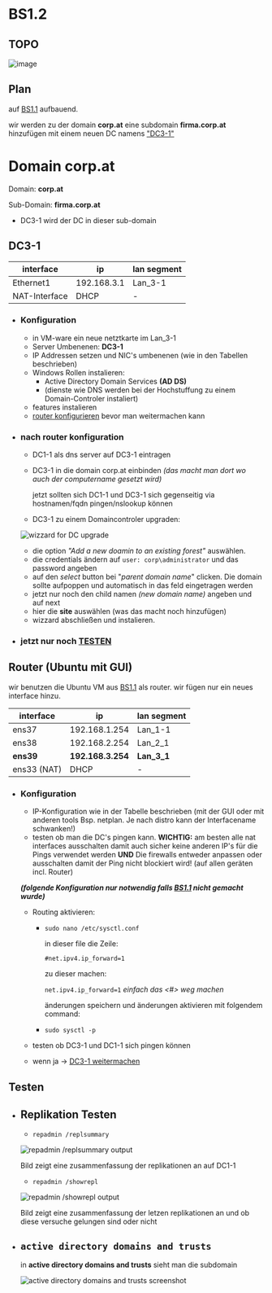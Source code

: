 # BS1.2

## TOPO
![image](./TOPO/BS1.2_TOPO.drawio.png)

## Plan
auf [BS1.1](../BS1.1/BS1.1.md) aufbauend.

wir werden zu der domain **corp.at** eine subdomain **firma.corp.at** hinzufügen mit einem neuen DC namens ["DC3-1"](#dc3-1)


# Domain **corp.at**
Domain: **corp.at**

Sub-Domain: **firma.corp.at**
- DC3-1 wird der DC in dieser sub-domain


## DC3-1
| interface    | ip          | lan segment|
| ------------ | ----------- | ---------- |
| Ethernet1    | 192.168.3.1 | Lan_3-1    |
| NAT-Interface| DHCP        | - |

- ### Konfiguration
    - in VM-ware ein neue netztkarte im Lan_3-1
    - Server Umbenenen: **DC3-1**
    - IP Addressen setzen und NIC's umbenenen (wie in den Tabellen beschrieben)
    - Windows Rollen instalieren:
        - Active Directory Domain Services **(AD DS)**
        - (dienste wie DNS werden bei der Hochstuffung zu einem Domain-Controler instaliert)
    - features instalieren
    - [router konfigurieren](#router-ubuntu-mit-gui) bevor man weitermachen kann

- ### nach router konfiguration
    - DC1-1 als dns server auf DC3-1 eintragen
    - DC3-1 in die domain corp.at einbinden *(das macht man dort wo auch der computername gesetzt wird)*
    
        jetzt sollten sich DC1-1 und DC3-1 sich gegenseitig via hostnamen/fqdn pingen/nslookup können
    - DC3-1 zu einem Domaincontroler upgraden:

    ![wizzard for DC upgrade](./IMAGES/wizzard_upgrade_deployment_configuration.png)

    - die option *"Add a new doamin to an existing forest"* auswählen.
    - die credentials ändern auf ```user: corp\administrator``` und das password angeben
    - auf den *select* button bei "*parent domain name*" clicken. Die domain sollte aufpoppen und automatisch in das feld eingetragen werden
    - jetzt nur noch den child namen *(new domain name)* angeben und auf next
    - hier die **site** auswählen (was das macht noch hinzufügen)
    - wizzard abschließen und instalieren.

- ### jetzt nur noch [TESTEN](#testen)

    






## Router (Ubuntu mit GUI)
wir benutzen die Ubuntu VM aus [BS1.1](../BS1.1/BS1.1.md) als router. wir fügen nur ein neues interface hinzu. 

| interface | ip          |lan segment|
| ---------  | ------------- |-----------|
| ens37      | 192.168.1.254 | Lan_1-1 |
| ens38      | 192.168.2.254 | Lan_2_1 |
| **ens39**      | **192.168.3.254** | **Lan_3_1** |
| ens33 (NAT)| DHCP |-|



- ### Konfiguration
    - IP-Konfiguration wie in der Tabelle beschrieben (mit der GUI oder mit anderen tools Bsp. netplan. Je nach distro kann der Interfacename schwanken!)
    - testen ob man die DC's pingen kann. **WICHTIG:** am besten alle nat interfaces ausschalten damit auch sicher keine anderen IP's für die Pings verwendet werden **UND** Die firewalls entweder anpassen oder ausschalten damit der Ping nicht blockiert wird! (auf allen geräten incl. Router)

    ***(folgende Konfiguration nur notwendig falls [BS1.1](../BS1.1/BS1.1.md) nicht gemacht wurde)***

    - Routing aktivieren:
        - ```sudo nano /etc/sysctl.conf```
        
            in dieser file die Zeile:

            ```#net.ipv4.ip_forward=1```

            zu dieser machen:

            ```net.ipv4.ip_forward=1``` *einfach das <#> weg machen*
            
            änderungen speichern und änderungen aktivieren mit folgendem command:
        - ```sudo sysctl -p``` 
    
    - testen ob DC3-1 und DC1-1 sich pingen können
    - wenn ja -> [DC3-1 weitermachen](#nach-router-konfiguration)



## Testen
- ## Replikation Testen
    - ```repadmin /replsummary```
  
    ![repadmin /replsummary output](./IMAGES/repadmin_replsummary_output.png)

    Bild zeigt eine zusammenfassung der replikationen an auf DC1-1

    - ```repadmin /showrepl```

    ![repadmin /showrepl output](./IMAGES/repadmin_showrepl_output.png)

    Bild zeigt eine zusammenfassung der letzen replikationen an und ob diese versuche gelungen sind oder nicht

- ## ```active directory domains and trusts```
        
    in **active directory domains and trusts** sieht man die subdomain

    ![active directory domains and trusts screenshot](./IMAGES/active_directory_domains_and_trusts_dc_for_each_domain.png)